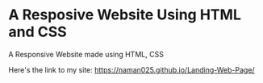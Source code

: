 # A Resposive Website Using HTML and CSS
A Responsive Website made using HTML, CSS

Here's the link to my site: https://naman025.github.io/Landing-Web-Page/
